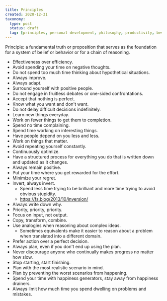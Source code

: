 ```yaml
---
title: Principles
created: 2020-12-31
taxonomy:
  type: post
  status: draft
  tag: [principles, personal development, philosophy, productivity, best practices]
---
```


Principle: a fundamental truth or proposition that serves as the foundation for a system of belief or behavior or for a chain of reasoning.

* Effectiveness over efficiency.
* Avoid spending your time on negative thoughts.
* Do not spend too much time thinking about hypothetical situations.
* Always improve.
* Always adapt.
* Surround yourself with positive people.
* Do not engage in fruitless debates or one-sided confrontations.
* Accept that nothing is perfect.
* Know what you want and don't want.
* Do not delay difficult decisions indefinitely.
* Learn new things everyday.
* Work on fewer things to get them to completion.
* Spend no time complaining.
* Spend time working on interesting things.
* Have people depend on you less and less.
* Work on things that matter.
* Avoid repeating yourself constantly.
* Continuously optimize.
* Have a structured process for everything you do that is written down and updated as it changes.
* Always remain positive.
* Put your time where you get rewarded for the effort.
* Minimize your regret.
* Invert, always invert.
    * Spend less time trying to be brilliant and more time trying to avoid obvious stupidity.
    * https://fs.blog/2013/10/inversion/
* Always write down why.
* Priority, priority, priority.
* Focus on input, not output.
* Copy, transform, combine.
* Use analogies when reasoning about complex ideas.
    * Sometimes equivalents make it easier to reason about a problem when translated into a different domain.
* Prefer action over a perfect decision.
* Always plan, even if you don't end up using the plan.
* Never discourage anyone who continually makes progress no matter how slow.
* Stop starting, start finishing.
* Plan with the most realistic scenario in mind.
* Plan by preventing the worst scenarios from happening.
* Spend your time with happiness generators, stay away from happiness drainers.
* Always limit how much time you spend dwelling on problems and mistakes.

